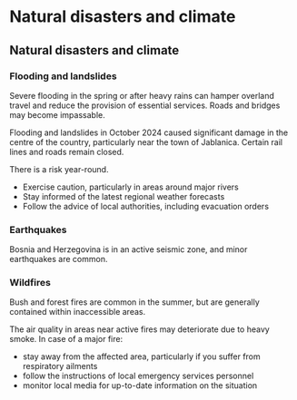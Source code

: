 # Natural disasters and climate

## Natural disasters and climate

### Flooding and landslides

Severe flooding in the spring or after heavy rains can hamper overland travel and reduce the provision of essential services. Roads and bridges may become impassable.

Flooding and landslides in October 2024 caused significant damage in the centre of the country, particularly near the town of Jablanica. Certain rail lines and roads remain closed.

There is a risk year-round.

* Exercise caution, particularly in areas around major rivers
* Stay informed of the latest regional weather forecasts
* Follow the advice of local authorities, including evacuation orders

### Earthquakes

Bosnia and Herzegovina is in an active seismic zone, and minor earthquakes are common.

### Wildfires

Bush and forest fires are common in the summer, but are generally contained within inaccessible areas.

The air quality in areas near active fires may deteriorate due to heavy smoke. In case of a major fire:

* stay away from the affected area, particularly if you suffer from respiratory ailments
* follow the instructions of local emergency services personnel
* monitor local media for up-to-date information on the situation
